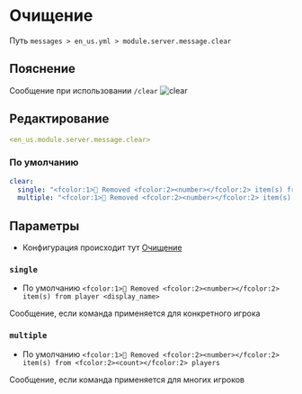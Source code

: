 # Очищение
Путь `messages > en_us.yml > module.server.message.clear`

## Пояснение
Сообщение при использовании `/clear`
![clear](/clear.png)

## Редактирование
```yaml
<en_us.module.server.message.clear>
```

### По умолчанию
```yaml
clear:
  single: "<fcolor:1>🌊 Removed <fcolor:2><number></fcolor:2> item(s) from player <display_name>"
  multiple: "<fcolor:1>🌊 Removed <fcolor:2><number></fcolor:2> item(s) from <fcolor:2><count></fcolor:2> players"
```

## Параметры

- Конфигурация происходит тут [Очищение](/ru/config/module/server/message/clear/)

### `single`
- По умолчанию `<fcolor:1>🌊 Removed <fcolor:2><number></fcolor:2> item(s) from player <display_name>`

Сообщение, если команда применяется для конкретного игрока

### `multiple`
- По умолчанию `<fcolor:1>🌊 Removed <fcolor:2><number></fcolor:2> item(s) from <fcolor:2><count></fcolor:2> players`

Сообщение, если команда применяется для многих игроков